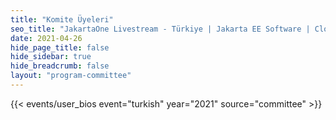 ```yaml
---
title: "Komite Üyeleri"
seo_title: "JakartaOne Livestream - Türkiye | Jakarta EE Software | Cloud Native"
date: 2021-04-26
hide_page_title: false
hide_sidebar: true
hide_breadcrumb: false
layout: "program-committee"
---
```


{{< events/user_bios event="turkish" year="2021" source="committee" >}}

